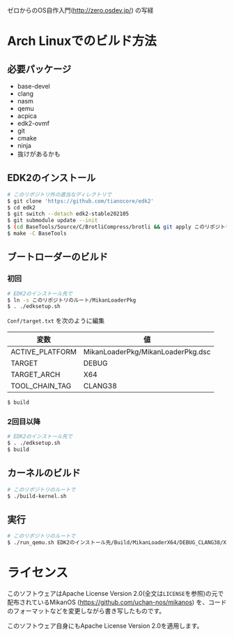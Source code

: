 ゼロからのOS自作入門(http://zero.osdev.jp/) の写経

# Arch Linuxでのビルド方法

## 必要パッケージ
- base-devel
- clang
- nasm
- qemu
- acpica
- edk2-ovmf
- git
- cmake
- ninja
- 抜けがあるかも

## EDK2のインストール
``` bash
# このリポジトリ外の適当なディレクトリで
$ git clone 'https://github.com/tianocore/edk2'
$ cd edk2
$ git switch --detach edk2-stable202105
$ git submodule update --init
$ (cd BaseTools/Source/C/BrotliCompress/brotli && git apply このリポジトリのルート/brotli_warning_fix.patch)
$ make -C BaseTools
```

## ブートローダーのビルド

### 初回
``` bash
# EDK2のインストール先で
$ ln -s このリポジトリのルート/MikanLoaderPkg
$ . ./edksetup.sh
```

`Conf/target.txt` を次のように編集

| 変数 | 値 |
| --- | --- |
| ACTIVE_PLATFORM | MikanLoaderPkg/MikanLoaderPkg.dsc |
| TARGET | DEBUG |
| TARGET_ARCH | X64 |
| TOOL_CHAIN_TAG | CLANG38 |

``` bash
$ build
```

### 2回目以降
``` bash
# EDK2のインストール先で
$ . ./edksetup.sh
$ build
```

## カーネルのビルド
``` bash
# このリポジトリのルートで
$ ./build-kernel.sh
```

## 実行
``` bash
# このリポジトリのルートで
$ ./run_qemu.sh EDK2のインストール先/Build/MikanLoaderX64/DEBUG_CLANG38/X64/Loader.efi
```

# ライセンス
このソフトウェアはApache License Version 2.0(全文は`LICENSE`を参照)の元で配布されているMikanOS (https://github.com/uchan-nos/mikanos) を、コードのフォーマットなどを変更しながら書き写したものです。

このソフトウェア自身にもApache License Version 2.0を適用します。
